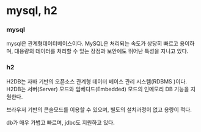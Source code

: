 # mysql, h2

### mysql

mysql은 관계형데이터베이스이다. MySQL은 처리되는 속도가 상당히 빠르고 용이하며, 대용량의 데이터를 처리할 수 있는 장점과 보안에도 뛰어난 특성을 지니고 있다.

### h2

H2DB는 자바 기반의 오픈소스 관계형 데이터 베이스 관리 시스템(RDBMS )이다. H2DB는 서버(Server) 모드와 임베디드(Embedded) 모드의 인메모리 DB 기능을 지원한다.

브라우저 기반의 콘솔모드를 이용할 수 있으며, 별도의 설치과정이 없고 용량이 적다.

db가 매우 가볍고 빠르며, jdbc도 지원하고 있다.